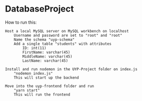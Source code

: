 # DatabaseProject
How to run this:

    Host a local MySQL server on MySQL workbench on localhost
        Username and password are set to "root" and "root"
        Name the schema "uyp-schema"
        Add a single table "students" with attributes
            ID: int(11)
            FirstName: varchar(45)
            MiddleName: varchar(45)
            LastName: varchar(45)

    Install and run nodemon in the UYP-Project folder on index.js
        "nodemon index.js"
        This will start up the backend

    Move into the uyp-frontend folder and run
        "yarn start"
        This will run the frontend
    
